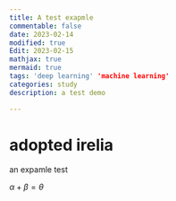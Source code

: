 ```yaml
---
title: A test exapmle
commentable: false
date: 2023-02-14
modified: true
Edit: 2023-02-15
mathjax: true
mermaid: true
tags: 'deep learning' 'machine learning'
categories: study
description: a test demo

---
```


# adopted irelia

an expamle test


$\alpha + \beta = \theta$
